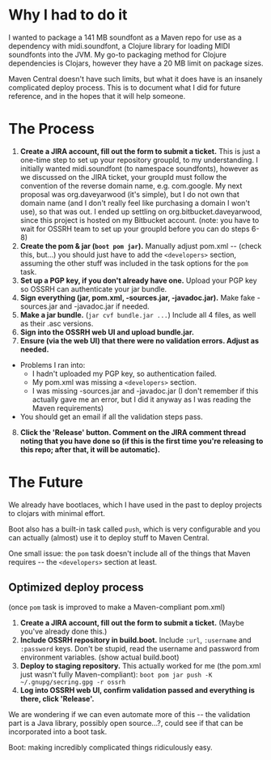 # Why I had to do it

I wanted to package a 141 MB soundfont as a Maven repo for use as a dependency with midi.soundfont, a Clojure library for loading MIDI soundfonts into the JVM. My go-to packaging method for Clojure dependencies is Clojars, however they have a 20 MB limit on package sizes. 

Maven Central doesn't have such limits, but what it does have is an insanely complicated deploy process. This is to document what I did for future reference, and in the hopes that it will help someone.

# The Process

1. **Create a JIRA account, fill out the form to submit a ticket.** This is just a one-time step to set up your repository groupId, to my understanding. I initially wanted midi.soundfont (to namespace soundfonts), however as we discussed on the JIRA ticket, your groupId must follow the convention of the reverse domain name, e.g. com.google. 
My next proposal was org.daveyarwood (it's simple), but I do not own that domain name (and I don't really feel like purchasing a domain I won't use), so that was out. I ended up settling on org.bitbucket.daveyarwood, since this project is hosted on my Bitbucket account. (note: you have to wait for OSSRH team to set up your groupId before you can do steps 6-8)
2. **Create the pom & jar (`boot pom jar`).** Manually adjust pom.xml -- (check this, but...) you should just have to add the `<developers>` section, assuming the other stuff was included in the task options for the `pom` task. 
3. **Set up a PGP key, if you don't already have one.** Upload your PGP key so OSSRH can authenticate your jar bundle.
4. **Sign everything (jar, pom.xml, -sources.jar, -javadoc.jar).** Make fake -sources.jar and -javadoc.jar if needed.
5. **Make a jar bundle.** (`jar cvf bundle.jar ...`) Include all 4 files, as well as their .asc versions.
6. **Sign into the OSSRH web UI and upload bundle.jar.**
7. **Ensure (via the web UI) that there were no validation errors. Adjust as needed.**
  * Problems I ran into:
    * I hadn't uploaded my PGP key, so authentication failed.
    * My pom.xml was missing a `<developers>` section.
    * I was missing -sources.jar and -javadoc.jar (I don't remember if this actually gave me an error, but I did it anyway as I was reading the Maven requirements)
  * You should get an email if all the validation steps pass.
8. **Click the 'Release' button. Comment on the JIRA comment thread noting that you have done so (if this is the first time you're releasing to this repo; after that, it will be automatic).**

# The Future

We already have bootlaces, which I have used in the past to deploy projects to clojars with minimal effort. 

Boot also has a built-in task called `push`, which is very configurable and you can actually (almost) use it to deploy stuff to Maven Central. 

One small issue: the `pom` task doesn't include all of the things that Maven requires -- the `<developers>` section at least. 

## Optimized deploy process

(once `pom` task is improved to make a Maven-compliant pom.xml)

1. **Create a JIRA account, fill out the form to submit a ticket.** (Maybe you've already done this.)
2. **Include OSSRH repository in build.boot.** Include `:url`, `:username` and `:password` keys. Don't be stupid, read the username and password from environment variables. (show actual build.boot)
3. **Deploy to staging repository.** This actually worked for me (the pom.xml just wasn't fully Maven-compliant): `boot pom jar push -K ~/.gnupg/secring.gpg -r ossrh`
4. **Log into OSSRH web UI, confirm validation passed and everything is there, click 'Release'.**

We are wondering if we can even automate more of this -- the validation part is a Java library, possibly open source...?, could see if that can be incorporated into a boot task. 

Boot: making incredibly complicated things ridiculously easy.
